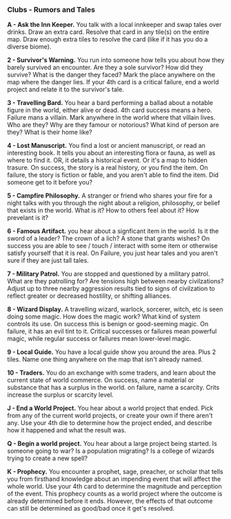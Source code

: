 ### **Clubs** - Rumors and Tales

**A - Ask the Inn Keeper.** You talk with a local innkeeper and swap tales over drinks. Draw an extra card. Resolve that card in any tile(s) on the entire map. Draw enough extra tiles to resolve the card (like if it has you do a diverse biome).

**2 - Survivor's Warning.** You run into someone how tells you about how they barely survived an encounter. Are they a sole survivor? How did they survive? What is the danger they faced? Mark the place anywhere on the map where the danger lies. If your 4th card is a critical failure, end a world project and relate it to the survivor's tale.

**3 - Travelling Bard.** You hear a bard performing a ballad about a notable figure in the world, either alive or dead. 4th card success means a hero. Failure mans a villain. Mark anywhere in the world where that villain lives. Who are they? Why are they famour or notorious? What kind of person are they? What is their home like?

**4 - Lost Manuscript.** You find a lost or ancient manuscript, or read an interesting book. It tells you about an interesting flora or fauna, as well as where to find it. OR, it details a historical event. Or it's a map to hidden trasure. On success, the story is a real history, or you find the item. On failure, the story is fiction or fable, and you aren't able to find the item. Did someone get to it before you?

**5 - Campfire Philosophy.** A stranger or friend who shares your fire for a night talks with you through the night about a religion, philosophy, or belief that exists in the world. What is it? How to others feel about it? How prevelant is it?

**6 - Famous Artifact.** you hear about a signficant item in the world. Is it the sword of a leader? The crown of a lich? A stone that grants wishes? On success you are able to see / touch / interact with some item or otherwise satisfy yourself that it is real. On Failure, you just hear tales and you aren't sure if they are just tall tales.

**7 - Military Patrol.** You are stopped and questioned by a military patrol. What are they patrolling for? Are tensions high between nearby civilzations? Adjust up to three nearby aggression results tied to signs of civilzation to reflect greater or decreased hostility, or shifting alliances.

**8 - Wizard Display.** A travelling wizard, warlock, sorcerer, witch, etc is seen doing some magic. How does the magic work? What kind of system controls its use. On success this is benign or good-seeming magic. On failure, it has an evil tint to it. Critical successes or failures mean powerful magic, while regular success or failures mean lower-level magic.

**9 - Local Guide.** You have a local guide show you around the area. Plus 2 tiles. Name one thing anywhere on the map that isn't already named.

**10 - Traders.** You do an exchange with some traders, and learn about the current state of world commerce. On success, name a material or substance that has a surplus in the world. on failure, name a scarcity. Crits increase the surplus or scarcity level.

**J - End a World Project.** You hear about a world project that ended. Pick from any of the current world projects, or create your own if there aren't any. Use your 4th die to determine how the project ended, and describe how it happened and what the result was.

**Q - Begin a world project.** You hear about a large project being started. Is someone going to war? Is a population migrating? Is a college of wizards trying to create a new spell?

**K - Prophecy.** You encounter a prophet, sage, preacher, or scholar that tells you from firsthand knowledge about an impending event that will affect the whole world. Use your 4th card to determine the magnitude and perception of the event. This prophecy counts as a world project where the outcome is already determined before it ends. However, the effects of that outcome can still be determined as good/bad once it get's resolved.